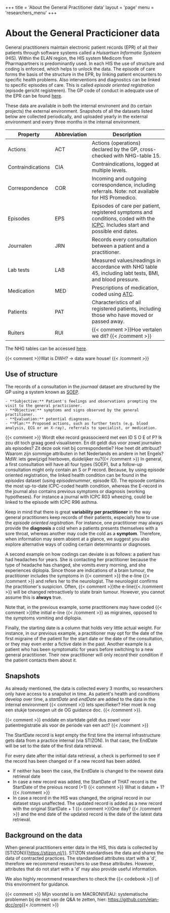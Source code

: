 +++
title = 'About the General Practitioner data'
layout = 'page'
menu = 'researchers_menu'
+++

# About the General Practicioner data
General practitioners maintain electronic patient records (EPR) of all their patients through software systems called a *Huisartsen Informatie Systeem* (HIS). Within the ELAN region, the HIS system Medicom from Pharmapartners is predominantly used. In each HIS the use of structure and coding is enforced, which helps to unlock the data. The episode of care forms the basis of the structure in the EPR, by linking patient encounters to specific health problems. Also interventions and diagnostics can be linked to specific episodes of care. This is called *episode oriented registration* (episode gericht registreren). The GP code of conduct in adequate use of the EPR can be found [here](https://www.nhg.org/praktijkvoering/informatisering/richtlijn-adequate-dossiervorming-epd/).

These data are available in both the internal environent and (to certain projects) the external environment. Snapshots of all the datasets listed below are collected periodically, and uploaded yearly in the external environment and every three months in the internal environment.

| Property          | Abbreviation | Description                                                                                                                                                                                                                                                                                                                                         |
|-------------------|--------------|-----------------------------------------------------------------------------------------------------------------------------------------------------------------------------------------------------------------------------------------------------------------------------------------------------------------------------------------------------|
| Actions           | ACT          | Actions (operations) declared by the GP, cross-checked with NHG-table 15. |
| Contraindications | CIA          | Contraindications, logged at multiple levels. |
| Correspondence    | COR          | Incoming and outgoing correspondence, including referrals. Note: not available for HIS Promedico. |
Episodes | EPS | Episodes of care per patient, registered symptoms and conditions, coded with the [ICPC](https://www.nhg.org/praktijkvoering/informatisering/registratie-adviezen-icpc-nhg-standaarden/). Includes start and possible end dates. |
Journalen | JRN | Records every consultation between a patient and a practitioner. |
| Lab tests | LAB | Measured values/readings in accordance with NHG table 45, including labt tests, BMI, and blood pressure. |
Medication | MED | Prescriptions of medication, coded using [ATC](https://go.drugbank.com/atc). |
Patients | PAT | Characteristics of all registered patients, including those who have moved or passed away. |
Ruiters | RUI | {{< comment >}}Hoe vertalen we dit? {{< /comment >}} |

The NHG tables can be accessed [here](https://github.com/elan-dcc/org/tree/main/NHG_tables).

{{< comment >}}Wat is DWH? -> data ware house! {{< /comment >}}

## Use of structure
The records of a consultation in the *journaal* dataset are structured by the GP using a system known as [SOEP](https://nl.wikipedia.org/wiki/SOEPstatus). 

	- **Subjective:** Patient's feelings and observations prompting the visit to the general practicioner.
	- **Objective:** symptoms and signs observed by the general practitioner.
	- **Evaluation:** potential diagnoses.
	- **Plan:** Proposed actions, such as further tests (e.g. blood analysis, ECG or an X-ray), referrals to specialist, or medication.

 {{< comment >}} Wordt elke record geassocieerd met een ID S O E of P? Ik zou dit toch graag goed visualiseren. En dit geldt dus voor zowel journalen als episodes? Zit deze ook niet bij correspondentie? Hoe heet dit attribuut? Waarom zijn sommige attributen in het Nederlands en andere in het Engels? MdW: iets gewijzigd hierboven, duidelijker nu?{{< /comment >}}
In general, a first consultation will have all four types (SOEP), but a follow-up consultation might only contain an S or P record. Because, by using episode oriented registration, the linked health condition can be found in the *episodes* dataset (using *episodenummer*, episode ID). The episode contains the most up-to-date ICPC-coded health condition, whereas the E-record in the journal also contains previous symptoms or diagnosis (working hypotheses). For instance a journal with ICPC R03 wheezing, could be linked to the episode with ICPC R96 asthma.

Keep in mind that there is great **variability per practitioner** in the way general practitioners keep records of their patients, especially how to use the *episode oriented registration*. For instance, one practitioner may always provide the **diagnosis** a cold when a patients presents themselves with a sore throat, whereas another may code the cold as a **symptom**. Therefore, when information may seem absent at a glance, we suggest you also explore alternative ways of coding certain determinants or diagnoses.

A second example on how codings can deviate is as follows: a patient has had headaches for years. She is contacting her practitioner because the type of headache has changed, she vomits every morning, and she experiences diplopia. Since those are indications of a brain tumour, the practitioner includes the symptoms in {{< comment >}} the e-line {{< /comment >}} and refers her to the neurologist. The neurologist confirms the practitioner's suspicion. Often, {{< comment >}}the e-line{{< /comment >}} will be changed retroactively to state brain tumour. However, you cannot assume this is **always** true.

Note that, in the previous example, some practitioners may have coded {{< comment >}}the initial e-line {{< /comment >}} as migraines, opposed to the symptoms vomiting and diplopia.

Finally, the starting date is a column that holds very little actual weight. For instance, in our previous example, a practitioner may opt for the date of the first migraine of the patient for the start date or the date of the consultation, or they may even enter a fictive date in the past. Another example is a patient who has been symptomatic for years before switching to a new general practitioner. Their new practitioner will only record their condition if the patient contacts them about it. 

## Snapshots
As already mentioned, the data is collected every 3 months, so researchers only have access to a snapshot in time. As patient's health and conditions develop over time, a *startDate* and *endDate* are added to the data in the internal environment {{< comment >}} Iets specifieker? Hier moet ik nog een stukje toevoegen uit de OG guidance doc. {{< /comment >}}.

{{< comment >}} enddate en startdate geldt dus zowel voor patientregistratie als voor de periode van een act? {{< /comment >}}

The StartDate record is kept empty the first time the internal infrastructure gets data from a practice internal (via STIZON). In that case, the EndDate will be set to the date of the first data retrieval.

For every date after the initial data retrieval, a check is performed to see if the record has been changed or if a new record has been added.

- If neither has been the case, the EndDate is changed to the newest data retrieval date
- In case a new record was added, the StartDate of THAT record is the StartDate of the preious record (+1) {{< comment >}} What is datum + 1? {{< /comment >}}
- In case a record in the HIS was changed, the original record in our dataset stays unaffected. The updated record is added as a new record with the original StartDate + 1 {{< comment >}}One day? {{< /comment >}} and the end date of the updated record is the date of the latest data retrieval.

## Background on the data
When general practitioners enter data in the HIS, this data is collected by [STIZON]{{https://stizon.nl/}}. STIZON standardises the data and shares the data of contracted practices. The standardised attributes start with a 'd', therefore we recommend researchers to use these attributes. However, attributes that do not start with a 'd' may also provide useful information.

We also highly recommend researchers to check the {{< codebook >}} of this environment for guidance.


{{< comment >}} Mijn voorstel is om MACRONIVEAU: systematische problemen bij de rest van de Q&A te zetten, hier: https://github.com/elan-dcc/org{{< /comment >}}